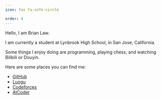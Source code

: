 ```yaml
---
icon: fas fa-info-circle

order: 4
---
```


Hello, I am Brian Law.

I am currently a student at Lynbrook High School, in San Jose, California.

Some things I enjoy doing are programming, playing chess, and watching Bilibili or Douyin.

Here are some places you can find me:

- [GitHub](https://github.com/lwm7708)
- [Luogu](https://www.luogu.com.cn/user/1394570)
- [Codeforces](https://codeforces.com/profile/lwm7708)
- [AtCoder](https://atcoder.jp/users/lwm7708)
